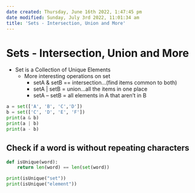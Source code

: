 ```yaml
---
date created: Thursday, June 16th 2022, 1:47:45 pm
date modified: Sunday, July 3rd 2022, 11:01:34 am
title: 'Sets - Intersection, Union and More'
---
```


# Sets - Intersection, Union and More

- Set is a Collection of Unique Elements
	-  More interesting operations on set
		-   setA & setB == intersection…(find items common to both)
		-   setA | setB = union…all the items in one place
		-   setA – setB = all elements in A that aren’t in B

```python
a = set(['A', 'B', 'C','D'])
b = set(['C', 'D', 'E', 'F'])
print(a & b)
print(a | b)
print(a - b)
```

## Check if a word is without repeating characters

```python
def isUnique(word):
	return len(word) == len(set(word))

print(isUnique("set"))
print(isUnique("element"))
```